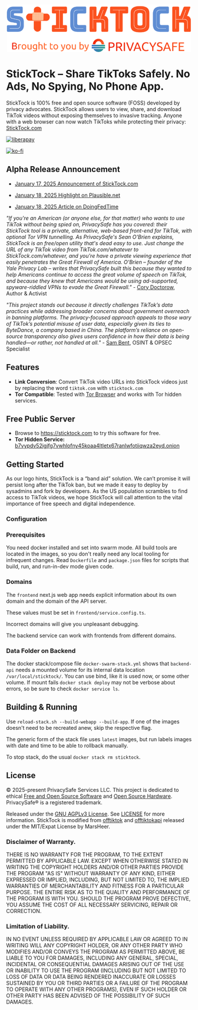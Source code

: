 <p align="center">
  <a href="https://sticktock.com"><img src="./sticktock-logos/sticktock-wordmark.svg" width="500" height="auto" /></a>
</p>

# StickTock &ndash; Share TikToks Safely. No Ads, No Spying, No Phone App.

StickTock is 100% free and open source software (FOSS) developed by privacy advocates. StickTock allows users to view, share, and download TikTok videos without exposing themselves to invasive tracking. Anyone with a web browser can now watch TikToks while protecting their privacy: [StickTock.com](https://sticktock.com)

[![liberapay](https://liberapay.com/assets/widgets/donate.svg)](https://liberapay.com/PrivacySafe/donate)

[![ko-fi](https://ko-fi.com/img/githubbutton_sm.svg)](https://ko-fi.com/R6R1194HN7)

## Alpha Release Announcement

* [January 17, 2025 Announcement of StickTock.com](
https://bitsontape.com/sticktock-share-tiktok-videos)

* [January 18, 2025 Highlight on Plausible.net](https://pluralistic.net/2025/01/18/ragbag/#reading-pornhub-for-the-articles)

* [January 18, 2025 Article on DoingFedTime]()

_"If you're an American (or anyone else, for that matter) who wants to use TikTok without being spied on, PrivacySafe has you covered: their StickTock tool is a private, alternative, web-based front-end for TikTok, with optional Tor VPN tunnelling. As PrivacySafe's Sean O'Brien explains, StickTock is an free/open utility that's dead easy to use. Just change the URL of any TikTok video from TikTok.com/whatever to StickTock.com/whatever, and you're have a private viewing experience that easily penetrates the Great Firewall of America. O'Brien – founder of the Yale Privacy Lab – writes that PrivacySafe built this because they wanted to help Americans continue to access the great volume of speech on TikTok, and because they knew that Americans would be using ad-supported, spyware-riddled VPNs to evade the Great Firewall."_ - [Cory Doctorow](https://pluralistic.net/2025/01/18/ragbag/#reading-pornhub-for-the-articles), Author &amp; Activist

_"This project stands out because it directly challenges TikTok’s data practices while addressing broader concerns about government overreach in banning platforms. The privacy-focused approach appeals to those wary of TikTok’s potential misuse of user data, especially given its ties to ByteDance, a company based in China. The platform’s reliance on open-source transparency also gives users confidence in how their data is being handled—or rather, not handled at all."_ - [Sam Bent](https://sambent.com/sticktock-a-new-open-source-privacy-frontend-for-tiktok/), OSINT &amp; OPSEC Specialist

## Features

- **Link Conversion**: Convert TikTok video URLs into StickTock videos just by replacing the word `tiktok.com` with `sticktock.com`
- **Tor Compatible**: Tested with [Tor Browser](https://torproject.org/download) and works with Tor hidden services.

## Free Public Server

* Browse to https://sticktock.com to try this software for free.
* **Tor Hidden Service:** [b7vypdv52igjfg7vwhlofny45koaa4ltletx67ranlwfotiiqwza2eyd.onion](http://b7vypdv52igjfg7vwhlofny45koaa4ltletx67ranlwfotiiqwza2eyd.onion)

## Getting Started

As our logo hints, StickTock is a “band aid” solution. We can’t promise it will persist long after the TikTok ban, but we made it easy to deploy by sysadmins and fork by developers. As the US population scrambles to find access to TikTok videos, we hope StickTock will call attention to the vital importance of free speech and digital independence.

### Configuration

### Prerequisites

You need docker installed and set into swarm mode. All build tools are located in the images, so you don't really need any local tooling for infrequent changes. Read `Dockerfile` and `package.json` files for scripts that build, run, and run-in-dev mode given code.

### Domains

The `frontend` next.js web app needs explicit information about its own domain and the domain of the API server.

These values must be set in `frontend/service.config.ts`.

Incorrect domains will give you unpleasant debugging.

The backend service can work with frontends from different domains.

### Data Folder on Backend

The docker stack/compose file `docker-swarm-stack.yml` shows that `backend-api` needs a mounted volume for its internal data location `/var/local/sticktock/`. You can use bind, like it is used now, or some other volume. If mount fails `docker stack deploy` may not be verbose about errors, so be sure to check `docker service ls`.

## Building &amp; Running

Use `reload-stack.sh --build-webapp --build-app`. If one of the images doesn't need to be recreated anew, skip the respective flag.

The generic form of the stack file uses `latest` images, but run labels images with date and time to be able to rollback manually.

To stop stack, do the usual `docker stack rm sticktock`.

## License
© 2025-present PrivacySafe Services LLC. This project is dedicated to ethical <a href="https://fsf.org" target="_blank" rel="noreferrer noopener">Free and Open Source Software</a> and <a href="https://oshwa.org" target="_blank" rel="noreferrer noopener">Open Source Hardware</a>. PrivacySafe® is a registered trademark.

Released under the [GNU AGPLv3 License](LICENSE). See [LICENSE](LICENSE) for more information. StickTock is modified from [offtiktok](https://github.com/MarsHeer/offtiktok) and [offtiktokapi](https://github.com/MarsHeer/offtiktokapi) released under the MIT/Expat License by MarsHeer.

### Disclaimer of Warranty.

THERE IS NO WARRANTY FOR THE PROGRAM, TO THE EXTENT PERMITTED BY
APPLICABLE LAW.  EXCEPT WHEN OTHERWISE STATED IN WRITING THE COPYRIGHT
HOLDERS AND/OR OTHER PARTIES PROVIDE THE PROGRAM "AS IS" WITHOUT WARRANTY
OF ANY KIND, EITHER EXPRESSED OR IMPLIED, INCLUDING, BUT NOT LIMITED TO,
THE IMPLIED WARRANTIES OF MERCHANTABILITY AND FITNESS FOR A PARTICULAR
PURPOSE.  THE ENTIRE RISK AS TO THE QUALITY AND PERFORMANCE OF THE PROGRAM
IS WITH YOU.  SHOULD THE PROGRAM PROVE DEFECTIVE, YOU ASSUME THE COST OF
ALL NECESSARY SERVICING, REPAIR OR CORRECTION.

### Limitation of Liability.

IN NO EVENT UNLESS REQUIRED BY APPLICABLE LAW OR AGREED TO IN WRITING
WILL ANY COPYRIGHT HOLDER, OR ANY OTHER PARTY WHO MODIFIES AND/OR CONVEYS
THE PROGRAM AS PERMITTED ABOVE, BE LIABLE TO YOU FOR DAMAGES, INCLUDING ANY
GENERAL, SPECIAL, INCIDENTAL OR CONSEQUENTIAL DAMAGES ARISING OUT OF THE
USE OR INABILITY TO USE THE PROGRAM (INCLUDING BUT NOT LIMITED TO LOSS OF
DATA OR DATA BEING RENDERED INACCURATE OR LOSSES SUSTAINED BY YOU OR THIRD
PARTIES OR A FAILURE OF THE PROGRAM TO OPERATE WITH ANY OTHER PROGRAMS),
EVEN IF SUCH HOLDER OR OTHER PARTY HAS BEEN ADVISED OF THE POSSIBILITY OF
SUCH DAMAGES.
